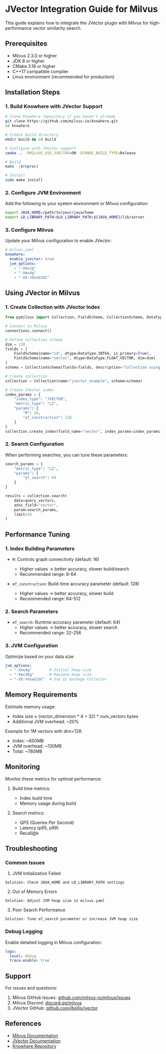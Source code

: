 # JVector Integration Guide for Milvus

This guide explains how to integrate the JVector plugin with Milvus for high-performance vector similarity search.

## Prerequisites

- Milvus 2.3.0 or higher
- JDK 8 or higher
- CMake 3.18 or higher
- C++17 compatible compiler
- Linux environment (recommended for production)

## Installation Steps

### 1. Build Knowhere with JVector Support

```bash
# Clone Knowhere repository if you haven't already
git clone https://github.com/milvus-io/knowhere.git
cd knowhere

# Create build directory
mkdir build && cd build

# Configure with JVector support
cmake .. -DMILVUS_USE_JVECTOR=ON -DCMAKE_BUILD_TYPE=Release

# Build
make -j$(nproc)

# Install
sudo make install
```

### 2. Configure JVM Environment

Add the following to your system environment or Milvus configuration:

```bash
export JAVA_HOME=/path/to/your/java/home
export LD_LIBRARY_PATH=$LD_LIBRARY_PATH:${JAVA_HOME}/lib/server
```

### 3. Configure Milvus

Update your Milvus configuration to enable JVector:

```yaml
# milvus.yaml
knowhere:
  enable_jvector: true
  jvm_options:
    - "-Xms1g"
    - "-Xmx4g"
    - "-XX:+UseG1GC"
```

## Using JVector in Milvus

### 1. Create Collection with JVector Index

```python
from pymilvus import Collection, FieldSchema, CollectionSchema, DataType, connections

# Connect to Milvus
connections.connect()

# Define collection schema
dim = 128
fields = [
    FieldSchema(name="id", dtype=DataType.INT64, is_primary=True),
    FieldSchema(name="vector", dtype=DataType.FLOAT_VECTOR, dim=dim)
]
schema = CollectionSchema(fields=fields, description="Collection using JVector index")

# Create collection
collection = Collection(name="jvector_example", schema=schema)

# Create JVector index
index_params = {
    "index_type": "JVECTOR",
    "metric_type": "L2",
    "params": {
        "M": 16,
        "ef_construction": 128
    }
}
collection.create_index(field_name="vector", index_params=index_params)
```

### 2. Search Configuration

When performing searches, you can tune these parameters:

```python
search_params = {
    "metric_type": "L2",
    "params": {
        "ef_search": 64
    }
}

results = collection.search(
    data=query_vectors,
    anns_field="vector",
    param=search_params,
    limit=10
)
```

## Performance Tuning

### 1. Index Building Parameters

- `M`: Controls graph connectivity (default: 16)
  - Higher values → better accuracy, slower build/search
  - Recommended range: 8-64

- `ef_construction`: Build-time accuracy parameter (default: 128)
  - Higher values → better accuracy, slower build
  - Recommended range: 64-512

### 2. Search Parameters

- `ef_search`: Runtime accuracy parameter (default: 64)
  - Higher values → better accuracy, slower search
  - Recommended range: 32-256

### 3. JVM Configuration

Optimize based on your data size:

```yaml
jvm_options:
  - "-Xms4g"        # Initial heap size
  - "-Xmx16g"       # Maximum heap size
  - "-XX:+UseG1GC"  # Use G1 Garbage Collector
```

## Memory Requirements

Estimate memory usage:
- Index size ≈ (vector_dimension * 4 + 32) * num_vectors bytes
- Additional JVM overhead: ~20%

Example for 1M vectors with dim=128:
- Index: ~650MB
- JVM overhead: ~130MB
- Total: ~780MB

## Monitoring

Monitor these metrics for optimal performance:

1. Build time metrics:
   - Index build time
   - Memory usage during build

2. Search metrics:
   - QPS (Queries Per Second)
   - Latency (p95, p99)
   - Recall@k

## Troubleshooting

### Common Issues

1. JVM Initialization Failed
```
Solution: Check JAVA_HOME and LD_LIBRARY_PATH settings
```

2. Out of Memory Errors
```
Solution: Adjust JVM heap size in milvus.yaml
```

3. Poor Search Performance
```
Solution: Tune ef_search parameter or increase JVM heap size
```

### Debug Logging

Enable detailed logging in Milvus configuration:

```yaml
logs:
  level: debug
  trace.enable: true
```

## Support

For issues and questions:
1. Milvus GitHub Issues: [github.com/milvus-io/milvus/issues](https://github.com/milvus-io/milvus/issues)
2. Milvus Discord: [discord.gg/milvus](https://discord.gg/milvus)
3. JVector GitHub: [github.com/jbellis/jvector](https://github.com/jbellis/jvector)

## References

- [Milvus Documentation](https://milvus.io/docs)
- [JVector Documentation](https://github.com/jbellis/jvector/blob/main/README.md)
- [Knowhere Repository](https://github.com/milvus-io/knowhere)
